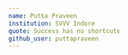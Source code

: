 ```yaml
---
name: Putta Praveen
institution: SVVV Indore
quote: Success has no shortcuts
github_user: puttapraveen
---
```

